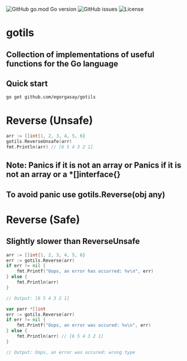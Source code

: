 ![GitHub go.mod Go version](https://img.shields.io/github/go-mod/go-version/egorgasay/gotilsold)
![GitHub issues](https://img.shields.io/github/issues/egorgasay/gotilsold)
![License](https://img.shields.io/badge/license-MIT-green)
# gotils

## Collection of implementations of useful functions for the Go language

## Quick start
```
go get github.com/egorgasay/gotils
```

# Reverse (Unsafe)
```go
arr := []int{1, 2, 3, 4, 5, 6}
gotils.ReverseUnsafe(arr)
fmt.Println(arr) // [6 5 4 3 2 1]
```
## Note: Panics if it is not an array or  Panics if it is not an array or a *[]interface{}
## To avoid panic use gotils.Reverse(obj any)

# Reverse (Safe)
## Slightly slower than ReverseUnsafe
```go
arr := []int{1, 2, 3, 4, 5, 6}
err := gotils.Reverse(arr)
if err != nil { 
    fmt.Printf("Oops, an error has occurred: %v\n", err)
} else {
    fmt.Println(arr) 
}

// Output: [6 5 4 3 2 1]

var parr *[]int
err := gotils.Reverse(arr)
if err != nil { 
    fmt.Printf("Oops, an error was occured: %v\n", err)
} else {
    fmt.Println(arr) // [6 5 4 3 2 1]
}

// Output: Oops, an error was occured: wrong type
```
